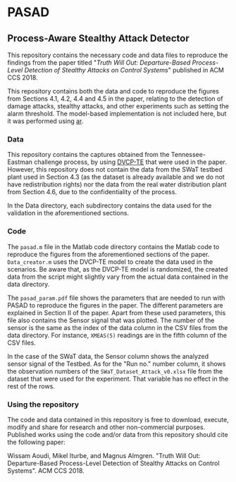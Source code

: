# PASAD
## Process-Aware Stealthy Attack Detector

This repository contains the necessary code and data files to reproduce
the findings from the paper titled "*Truth Will Out: Departure-Based 
Process-Level Detection of Stealthy Attacks on Control Systems*" published in ACM CCS 2018.

This repository contains both the data and code to reproduce the figures
from Sections 4.1, 4.2, 4.4 and 4.5 in the paper, relating to the
detection of damage attacks, stealthy attacks, and other experiments such
as setting the alarm threshold. The model-based implementation is not included
here, but it was performed using [ar](https://github.com/RhysU/ar).

### Data

This repository contains the captures obtained from the
Tennessee-Eastman challenge process, by using
[DVCP-TE](https://github.com/satejnik/DVCP-TE) that were
used in the paper. However, this repository does not contain the data
from the SWaT testbed plant used in Section 4.3 (as the dataset is
already available and we do not have redistribution rights) nor the data
from the real water distribution plant from Section 4.6, due to the
confidentiality of the process.

In the Data directory, each subdirectory contains the data used for the
validation in the aforementioned sections.

### Code

The `pasad.m` file in the Matlab code directory contains the Matlab code
to reproduce the figures from the aforementioned sections of the paper.
`Data_creator.m` uses the DVCP-TE model to create the data used in the
scenarios. Be aware that, as the DVCP-TE model is randomized, the created data
from the script might slightly vary from the actual data contained in
the data directory.

The `pasad_param.pdf` file shows the parameters that are needed to run
with PASAD to reproduce the figures in the paper. The different
parameters are explained in Section II of the paper. Apart from these
used parameters, this file also contains the Sensor signal that was
plotted. The number of the sensor is the same as the index of the data column in the
CSV files from the data directory. For instance, `XMEAS(5)` readings are
in the fifth column of the CSV files.

In the case of the SWaT data, the Sensor column shows the analyzed
sensor signal of the Testbed. As for the "Run no." number column, it
shows the observation numbers of the `SWaT_Dataset_Attack_v0.xlsx` file
from the dataset that were used for the experiment. That variable has no
effect in the rest of the rows.

### Using the repository
The code and data contained in this repository is free to
download, execute, modify and share for research and other
non-commercial purposes. Published works using the code and/or data
from this repository should cite the following paper:

Wissam Aoudi, Mikel Iturbe, and Magnus Almgren. "Truth Will Out:
Departure-Based Process-Level Detection of Stealthy Attacks on Control
Systems". ACM CCS 2018.
